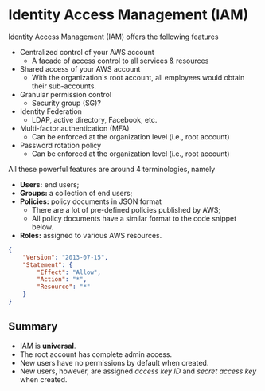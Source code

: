 # Identity Access Management (IAM)

Identity Access Management (IAM) offers the following features
- Centralized control of your AWS account
    - A facade of access control to all services & resources
- Shared access of your AWS account
    - With the organization's root account, all employees would obtain their sub-accounts.
- Granular permission control
    - Security group (SG)?
- Identity Federation
    - LDAP, active directory, Facebook, etc.
- Multi-factor authentication (MFA)
    - Can be enforced at the organization level (i.e., root account)
- Password rotation policy
    - Can be enforced at the organization level (i.e., root account)

All these powerful features are around 4 terminologies, namely
- **Users:** end users;
- **Groups:** a collection of end users;
- **Policies:** policy documents in JSON format
    - There are a lot of pre-defined policies published by AWS;
    - All policy documents have a similar format to the code snippet below.
- **Roles:** assigned to various AWS resources.

```json
{
    "Version": "2013-07-15",
    "Statement": {
        "Effect": "Allow",
        "Action": "*",
        "Resource": "*"
    }
}
```

## Summary

- IAM is **universal**.
- The root account has complete admin access.
- New users have no permissions by default when created.
- New users, however, are assigned _access key ID_ and _secret access key_ when created.
